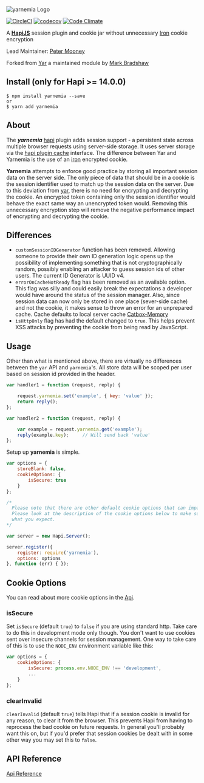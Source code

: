 ![yarnemia Logo](https://raw.github.com/pmoons/yarnemia/master/images/yarnemia.png)

[![CircleCI](https://circleci.com/gh/pmoons/yarnemia.svg?style=svg)](https://circleci.com/gh/pmoons/yarnemia)
[![codecov](https://codecov.io/gh/pmoons/yarnemia/branch/master/graph/badge.svg)](https://codecov.io/gh/pmoons/yarnemia)
[![Code Climate](https://codeclimate.com/github/pmoons/yarnemia/badges/gpa.svg)](https://codeclimate.com/github/pmoons/yarnemia)

A [**HapiJS**](https://github.com/hapijs/hapi) session plugin and cookie jar without unnecessary [Iron](https://github.com/hueniverse/iron) cookie encryption

Lead Maintainer: [Peter Mooney](https://github.com/pmoons)

Forked from [Yar](https://github.com/hapijs/yar) a maintained module by [Mark Bradshaw](https://github.com/mark-bradshaw)

## Install (only for Hapi >= 14.0.0)

    $ npm install yarnemia --save
    or
    $ yarn add yarnemia

## About

The ***yarnemia*** [hapi](https://github.com/hapijs/hapi) plugin adds session support - a persistent state across multiple browser
requests using server-side storage. It uses server storage
via the [hapi plugin cache](http://hapijs.com/api#servercacheoptions) interface. The difference between Yar and Yarnemia is the use of an [iron](https://github.com/hueniverse/iron) encrypted cookie.

**Yarnemia** attempts to enforce good practice by storing all important session data on the server side. The only piece of data that should be in a cookie is the session identifier used to match up the session data on the server. Due to this deviation from [yar](https://github.com/hapijs/yar), there is no need for encrypting and decrypting the cookie. An encrypted token containing only the session identifier would behave the exact same way an unencrypted token would.  Removing this unnecessary encryption step will remove the negative performance impact of encrypting and decrypting the cookie.

## Differences
- `customSessionIDGenerator` function has been removed.  Allowing someone to provide their own ID generation logic opens up the possibility of implementing something that is not cryptographically random, possibly enabling an attacker to guess session ids of other users.  The current ID Generator is UUID v4.
- `errorOnCacheNotReady` flag has been removed as an available option.  This flag was silly and could easily break the expectations a developer would have around the status of the session manager. Also, since session data can now only be stored in one place (sever-side cache) and not the cookie, it makes sense to throw an error for an unprepared cache. Cache defaults to local server cache [Catbox-Memory](https://github.com/hapijs/catbox-memory)
- `isHttpOnly` flag has had the default changed to `true`. This helps prevent XSS attacks by preventing the cookie from being read by JavaScript.

## Usage
Other than what is mentioned above, there are virtually no differences between the `yar` API and `yarnemia`'s.  All store data will be scoped per user based on session id provided in the header.

```javascript
var handler1 = function (request, reply) {

    request.yarnemia.set('example', { key: 'value' });
    return reply();
};

var handler2 = function (request, reply) {

    var example = request.yarnemia.get('example');
    reply(example.key);     // Will send back 'value'
};
```

Setup up **yarnemia** is simple.
```javascript
var options = {
    storeBlank: false,
    cookieOptions: {
        isSecure: true
    }
};

/*
  Please note that there are other default cookie options that can impact your security.
  Please look at the description of the cookie options below to make sure this is doing
  what you expect.
*/

var server = new Hapi.Server();

server.register({
    register: require('yarnemia'),
    options: options
}, function (err) { });
```

## Cookie Options

You can read about more cookie options in the [Api](API.md).

### isSecure

Set `isSecure` (default `true`) to `false` if you are using standard http. Take care to do this in development mode only though. You don't want to use cookies sent over insecure channels for session management.  One way to take care of this is to use the `NODE_ENV` environment variable like this:

```javascript
var options = {
    cookieOptions: {
        isSecure: process.env.NODE_ENV !== 'development',
        ...
    }
};
```

### clearInvalid

`clearInvalid` (default `true`) tells Hapi that if a session cookie is invalid for any reason, to clear it from the browser.  This prevents Hapi from having to reprocess the bad cookie on future requests.  In general you'll probably want this on, but if you'd prefer that session cookies be dealt with in some other way you may set this to `false`.

## API Reference

[Api Reference](API.md)
